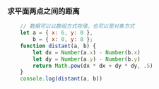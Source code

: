 <!--
 * @Description: In User Settings Edit
 * @Author: your name
 * @Date: 2019-10-15 12:48:48
 * @LastEditTime: 2019-10-15 12:48:48
 * @LastEditors: your name
 -->
### 求平面两点之间的距离
```js
    // 数据可以以数组方式存储，也可以是对象方式
    let a = { x: 6, y: 0 },
        b = { x: 0, y: 8 };
    function distant(a, b) {
        let dx = Number(a.x) - Number(b.x)
        let dy = Number(a.y) - Number(b.y)
        return Math.pow(dx * dx + dy * dy, .5)
    }
    console.log(distant(a, b))
```